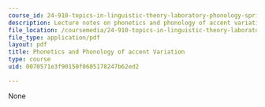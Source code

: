 ```yaml
---
course_id: 24-910-topics-in-linguistic-theory-laboratory-phonology-spring-2007
description: Lecture notes on phonetics and phonology of accent variation.
file_location: /coursemedia/24-910-topics-in-linguistic-theory-laboratory-phonology-spring-2007/0070571e3f90150f0605178247b62ed2_lec11_accents.pdf
file_type: application/pdf
layout: pdf
title: Phonetics and Phonology of accent Variation
type: course
uid: 0070571e3f90150f0605178247b62ed2

---
```

None